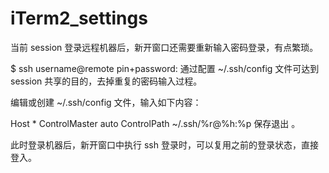 # iTerm2_settings

当前 session 登录远程机器后，新开窗口还需要重新输入密码登录，有点繁琐。

$ ssh username@remote
pin+password:
通过配置 ~/.ssh/config 文件可达到 session 共享的目的，去掉重复的密码输入过程。

编辑或创建 ~/.ssh/config 文件，输入如下内容：

Host *
  ControlMaster auto
  ControlPath ~/.ssh/%r@%h:%p
保存退出 。

此时登录机器后，新开窗口中执行 ssh 登录时，可以复用之前的登录状态，直接登入。
